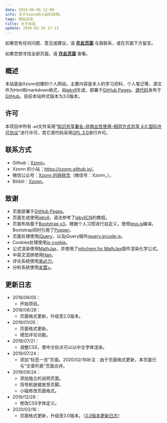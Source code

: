 ```yaml
---
date: 2018-06-05 12:00
info: 关于Xzonn的小站的说明。
tags: 网站日志
title: 关于本站
update: 2020-02-16 17:13
---
```

如果您有任何问题、意见或建议，请 **[在此页面](https://github.com/Xzonn/Xzonn.github.io/issues)** 与我联系，或在页面下方留言。

如果您想寻找全部页面，请 **[在此页面](/pages.html)** 查看。

## 概述

本站是由Xzonn创建的个人网站，主要内容是本人的学习资料、个人笔记等，源文件为html和markdown格式，由[jekyll](https://jekyllrb.com/)生成，部署于[GitHub Pages](https://pages.github.com/)。[源代码](https://github.com/Xzonn/Xzonn.github.io/)发布于[GitHub](https://github.com)。目前本站样式版本为3.0版本。

## 许可

本项目中所有`.md`文件采用“[知识共享署名-非商业性使用-相同方式共享 4.0 国际许可协议](http://creativecommons.org/licenses/by-nc-sa/4.0/)”进行许可，其它源代码采用[GPL 3.0](https://github.com/Xzonn/xzonn.github.io/blob/master/LICENSE)进行许可。

## 联系方式

- Github：[Xzonn](https://github.com/Xzonn/)。
- Xzonn 的小站：<https://xzonn.github.io/>。
- 微信公众号：[Xzonn 的碎碎念](http://weixin.qq.com/r/syorL-fELT9RKbNMb383)（微信号：Xzonn_）。
- Bilibili：[Xzonn](https://space.bilibili.com/16114399)。

## 致谢

- 页面部署于[GitHub Pages](https://pages.github.com/)。
- 页面生成使用[jekyll](https://jekyllrb.com/)，语法参考了[jekyllCN](https://jekyllcn.com/)的教程。
- 页面布局基于[Bootstrap v3](https://getbootstrap.com/docs/3.4/)，根据个人习惯进行自定义，使用[less.js](http://lesscss.org/)编译。Bootstrap同时引用了[Popper](https://popper.js.org/)。
- 页面处理使用[jQuery](https://jquery.com/)，以及jQuery插件[jquery.qrcode.js](https://jeromeetienne.github.io/jquery-qrcode/)。
- Cookies处理使用[js-cookie](https://github.com/js-cookie/js-cookie/)。
- 公式渲染使用[MathJax](https://www.mathjax.org/)，并使用了[mhchem for MathJax](https://github.com/mhchem/MathJax-mhchem)插件渲染化学公式。
- 中英文混排使用[Han](https://hanzi.pro/)。
- 评论系统使用[来必力](https://livere.com/)。
- 分析系统使用[友盟+](https://web.umeng.com/)。

## 更新日志
- 2018/06/05：
  - 开始项目。
- 2018/06/28：
  - 页面格式更新，升级至2.0版本。
- 2019/01/05：
  - 页面格式更新。
  - 增加评论功能。
- 2019/07/21：
  - 调整CSS，使中文标点可以以中文字体渲染。
- 2019/07/24：
  - 添加“标签一览”页面。<span class="footnote">2020/02/16补注：由于页面格式更新，本页面已与“文章列表”页面合并。</span>
- 2019/09/24：
  - 添加独立的说明页面。
  - 将导航链接放至页脚。
  - 小幅修改页面格式。
- 2019/12/28：
  - 修改CSS字体定义。
- 2020/02/16：
  - 页面格式更新，升级至3.0版本。（[3.0版本更新日志](posts/Update-3-0.html)）